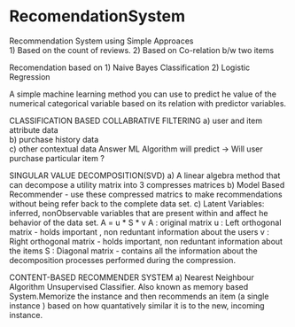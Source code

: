 # RecomendationSystem
Recommendation System using Simple Approaces   
    1) Based on the count of reviews.
    2) Based on Co-relation b/w two items

Recomendation based on 
    1) Naive Bayes Classification
    2) Logistic Regression

A simple machine learning method you can use to predict he value of the numerical categorical variable
based on its relation with predictor variables.

CLASSIFICATION BASED COLLABRATIVE FILTERING
 a) user and item attribute data  
 b) purchase history data         
 c) other contextual data
 Answer ML Algorithm will  predict -> Will user purchase particular item ?


SINGULAR VALUE DECOMPOSITION(SVD)
a) A linear algebra method that can decompose a utility matrix into 3 compresses matrices
b) Model Based Recommender - use these compressed matrics to make recommendations without being refer back to the            complete data set.
c) Latent Variables: inferred, nonObservable variables that are present within and affect he behavior of the data set.
        A = u * S * v 
        A : original matrix
        u : Left orthogonal matrix - holds important , non reduntant information about the users
        v : Right orthogonal matrix - holds important, non reduntant information about the items
        S : Diagonal matrix - contains all the information about the decomposition processes performed during the compression.

CONTENT-BASED RECOMMENDER SYSTEM 
a) Nearest Neighbour Algorithm
    Unsupervised Classifier. Also known as memory based System.Memorize the instance and then recommends an item (a single instance ) based on how quantatively similar it is to the new, incoming instance.